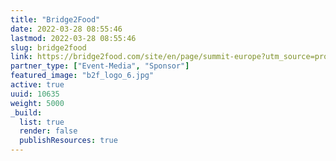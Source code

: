 ```yaml
---
title: "Bridge2Food"
date: 2022-03-28 08:55:46
lastmod: 2022-03-28 08:55:46
slug: bridge2food
link: https://bridge2food.com/site/en/page/summit-europe?utm_source=proteinreport
partner_type: ["Event-Media", "Sponsor"]
featured_image: "b2f_logo_6.jpg"
active: true
uuid: 10635
weight: 5000
_build:
  list: true
  render: false
  publishResources: true
---
```

